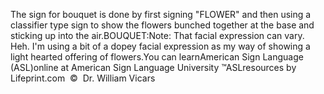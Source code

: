 The sign for bouquet is done by first signing "FLOWER" and then 
			using a classifier type sign to show the flowers bunched together at 
			the base and sticking up into the air.BOUQUET:Note: That facial expression can vary. Heh. I'm using a bit of a 
			dopey facial expression as my way of showing a light hearted 
			offering of flowers.You can learnAmerican Sign Language (ASL)online at American Sign Language University ™ASLresources by Lifeprint.com  ©  Dr. William Vicars